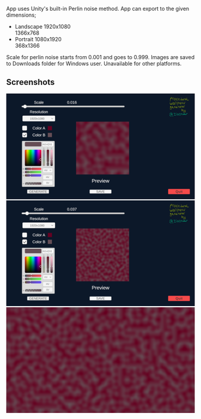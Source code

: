 App uses Unity's built-in Perlin noise method. 
App can export to the given dimensions;
- Landscape
1920x1080  
1366x768
- Portrait
1080x1920  
368x1366

Scale for perlin noise starts from 0.001 and goes to 0.999.
Images are saved to Downloads folder for Windows user. Unavailable for other platforms.

## Screenshots
![Alt Text](Assets/Textures/Screenshots/1.png)
![Alt Text](Assets/Textures/Screenshots/2.png)
![Alt Text](Assets/Textures/Screenshots/3.png)